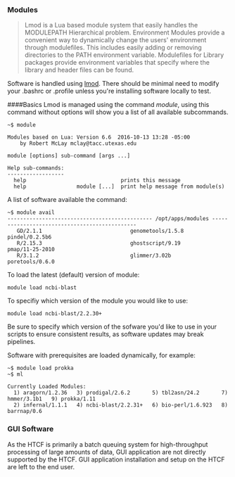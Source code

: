 ### Modules
>Lmod is a Lua based module system that easily handles the MODULEPATH Hierarchical problem. Environment Modules provide a convenient way to dynamically change the users' environment through modulefiles. This includes easily adding or removing directories to the PATH environment variable. Modulefiles for Library packages provide environment variables that specify where the library and header files can be found.

Software is handled using [lmod](https://www.tacc.utexas.edu/research-development/tacc-projects/lmod).  There should be minimal need to modify your .bashrc or .profile unless you're installing software locally to test.


####Basics
Lmod is managed using the command *module*, using this command without options will show you a list of all available subcommands.

~~~~
~$ module

Modules based on Lua: Version 6.6  2016-10-13 13:28 -05:00
    by Robert McLay mclay@tacc.utexas.edu

module [options] sub-command [args ...]

Help sub-commands:
------------------
  help                              prints this message
  help                module [...]  print help message from module(s)

~~~~


A list of software available the command:

~~~~
~$ module avail
---------------------------------------------- /opt/apps/modules ----------------------------------------------
   GD/2.1.1                            genometools/1.5.8                  pindel/0.2.5b6
   R/2.15.3                            ghostscript/9.19                   pmap/11-25-2010
   R/3.1.2                             glimmer/3.02b                      poretools/0.6.0
~~~~

To load the latest (default) version of module:

~~~~
module load ncbi-blast
~~~~

To specifiy which version of the module you would like to use:

~~~~
module load ncbi-blast/2.2.30+
~~~~

Be sure to specify which version of the sofware you'd like to use in your scripts to ensure consistent results, as software updates may break pipelines.

Software with prerequisites are loaded dynamically, for example:

~~~~
~$ module load prokka
~$ ml

Currently Loaded Modules:
  1) aragorn/1.2.36   3) prodigal/2.6.2       5) tbl2asn/24.2       7) hmmer/3.1b1   9) prokka/1.11
  2) infernal/1.1.1   4) ncbi-blast/2.2.31+   6) bio-perl/1.6.923   8) barrnap/0.6
~~~~

### GUI Software

As the HTCF is primarily a batch queuing system for high-throughput processing of large amounts of data,  GUI application are not directly supported by the HTCF.  GUI application installation and setup on the HTCF are left to the end user.

